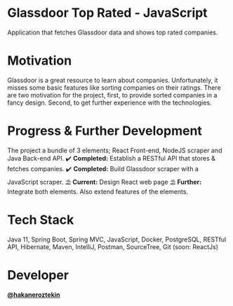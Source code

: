 # Glassdoor Top Rated - JavaScript
Application that fetches Glassdoor data and shows top rated companies.

# Motivation 
Glassdoor is a great resource to learn about companies. Unfortunately, it misses some basic features like sorting companies on their ratings. There are two motivation for the project, first, to provide sorted companies in a fancy design. Second, to get further experience with the technologies.  

# Progress & Further Development
The project a bundle of 3 elements; React Front-end, NodeJS scraper and Java Back-end API.
✔️ **Completed:** Establish a RESTful API that stores & fetches companies.
✔️ **Completed:** Build Glassdoor scraper with a JavaScript scraper.
⛱ **Current:** Design React web page
⛱ **Further:** Integrate both elements. Also extend features of the elements.

# Tech Stack 
Java 11, Spring Boot, Spring MVC, JavaScript, Docker, PostgreSQL, RESTful API, Hibernate, Maven, IntelliJ, Postman, SourceTree, Git (soon: ReactJs)

# Developer
**[@hakaneroztekin](https://github.com/hakaneroztekin)**
